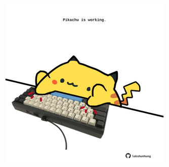 <!-- built at 19/04/2024, 04:00:39 UTC -->
<p align="center">
  <img width="500" height="500" src="./ReadmeImage.svg">
</p>
